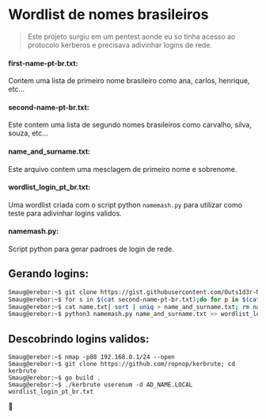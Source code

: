 # Wordlist de nomes brasileiros  
> Este projeto surgiu em um pentest aonde eu so tinha acesso ao protocolo kerberos e precisava adivinhar logins de rede.  

#### first-name-pt-br.txt:  
Contem uma lista de primeiro nome brasileiro como ana, carlos, henrique, etc...  

#### second-name-pt-br.txt:  
Este contem uma lista de segundo nomes brasileiros como carvalho, silva, souza, etc...  

#### name_and_surname.txt:  
Este arquivo contem uma mesclagem de primeiro nome e sobrenome.  

#### wordlist_login_pt_br.txt:  
Uma wordlist criada com o script python ```namemash.py``` para utilizar como teste para adivinhar logins validos.  

#### namemash.py:  
Script python para gerar padroes de login de rede.  

## Gerando logins:  
```bash
Smaug@erebor:~$ git clone https://gist.githubusercontent.com/Outs1d3r-Net/4d9d674ce2885e282409fc2253f5df6b/raw/74f3de7740acb197ecfa8340d07d3926a95e5d46/namemash.py
Smaug@erebor:~$ for s in $(cat second-name-pt-br.txt);do for p in $(cat first-name-pt-br.txt);do echo "$p $s" >> name.txt;done;done
Smaug@erebor:~$ cat name.txt| sort | uniq > name_and_surname.txt; rm name.txt
Smaug@erebor:~$ python3 namemash.py name_and_surname.txt >> wordlist_login_pt_br.txt
```  
## Descobrindo logins validos:  
```
Smaug@erebor:~$ nmap -p88 192.168.0.1/24 --open
Smaug@erebor:~$ git clone https://github.com/ropnop/kerbrute; cd kerbrute
Smaug@erebor:~$ go build .
Smaug@erebor:~$ ./kerbrute userenum -d AD_NAME.LOCAL wordlist_login_pt_br.txt
```
  
  
:frog:  
